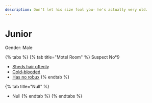 ```yaml
---
description: Don't let his size fool you- he's actually very old.
---
```


# Junior

Gender: Male

{% tabs %}
{% tab title="Motel Room" %}
Suspect No°9

* [Sheds hair oftenly](../../Clues/Shedshairoftenly.md)
* [Cold-blooded](../../Clues/Cold-blooded.md)
* [Has no robux](../../Clues/Hasnorobux.md)
{% endtab %}

{% tab title="Null" %}
* Null
{% endtab %}
{% endtabs %}
